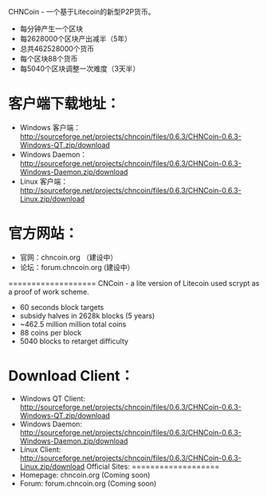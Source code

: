 CHNCoin - 一个基于Litecoin的新型P2P货币。
 - 每分钟产生一个区块
 - 每2628000个区块产出减半（5年）
 - 总共462528000个货币
 - 每个区块88个货币
 - 每5040个区块调整一次难度（3天半）

客户端下载地址：
===================

- Windows 客户端：http://sourceforge.net/projects/chncoin/files/0.6.3/CHNCoin-0.6.3-Windows-QT.zip/download
- Windows Daemon：http://sourceforge.net/projects/chncoin/files/0.6.3/CHNCoin-0.6.3-Windows-Daemon.zip/download
- Linux 客户端： http://sourceforge.net/projects/chncoin/files/0.6.3/CHNCoin-0.6.3-Linux.zip/download

官方网站：
===================
- 官网：chncoin.org （建设中）
- 论坛：forum.chncoin.org (建设中）



===================
CNCoin - a lite version of Litecoin used scrypt as a proof of work scheme.
 - 60 seconds block targets
 - subsidy halves in 2628k blocks (5 years)
 - ~462.5 million million total coins
 - 88 coins per block
 - 5040 blocks to retarget difficulty

Download Client：
===================

- Windows QT Client: http://sourceforge.net/projects/chncoin/files/0.6.3/CHNCoin-0.6.3-Windows-QT.zip/download
- Windows Daemon: http://sourceforge.net/projects/chncoin/files/0.6.3/CHNCoin-0.6.3-Windows-Daemon.zip/download
- Linux Client: http://sourceforge.net/projects/chncoin/files/0.6.3/CHNCoin-0.6.3-Linux.zip/download
Official Sites:
===================
- Homepage: chncoin.org (Coming soon)
- Forum: forum.chncoin.org (Coming soon)
